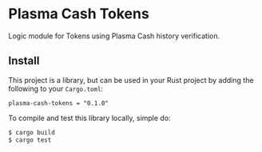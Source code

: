 # Plasma Cash Tokens
Logic module for Tokens using Plasma Cash history verification.

## Install
This project is a library, but can be used in your Rust project by adding the following to your `Cargo.toml`:
```
plasma-cash-tokens = "0.1.0"
```

To compile and test this library locally, simple do:
```bash
$ cargo build
$ cargo test
```
